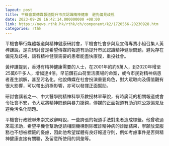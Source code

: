 ```yaml
---
layout: post
title: 平機會冀傳媒報道提升市民認識精神健康　避免偏見歧視
date: 2023-09-28 16:42:14.000000000 +08:00
link: https://news.rthk.hk/rthk/ch/component/k2/1720556-20230928.htm
categories: rthk
---
```


平機會舉行媒體報道與精神健康研討會，平機會社會參與及宣傳專責小組召集人黃梓謙說，是次研討會是希望傳媒的報道有助提升市民認識精神健康問題，避免存在偏見及歧視，讓有精神健康需要的患者能盡快康復，重投社會。

黃梓謙提到，香港有精神健康需要的人士，在2001年的約5萬人，到2020年增至25萬6千多人，增幅達4倍。早前鑽石山荷里活廣場的命案，或令市民對精神病患者產生誤解，甚至污名化。他說傳媒在社會扮演重要角色，對大眾取向及價值觀有很大影響，可以帶出消極影響，亦可以發揮正面幫助。

研討會講者之一、中大醫學院精神科學系教授林翠華說，有時廣泛的相關報道或會令社會不安，令大眾將精神問題與暴力掛鈎，傳媒的正面報道有助消除公眾偏見及避免污名化問題。

平機會行政總聯朱崇文致辭時說，一些誇張的報道手法對患者造成標籤。他曾收過來電求助，希望平機會幫助促請相關機構刪除確診精神病的診斷結果，寧願放棄服務也不想被標籤的憂慮，因此他希望媒體有良好報道守則，例如考慮事件是否與精神健康直接有關聯，及留意所使用的詞彙等。
